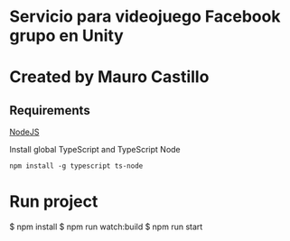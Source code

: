 # Servicio para videojuego Facebook grupo en Unity
# Created by Mauro Castillo


## Requirements

[NodeJS](https://nodejs.org/en/)

Install global TypeScript and TypeScript Node

```
npm install -g typescript ts-node
```

# Run project

$ npm install
$ npm run watch:build
$ npm run start